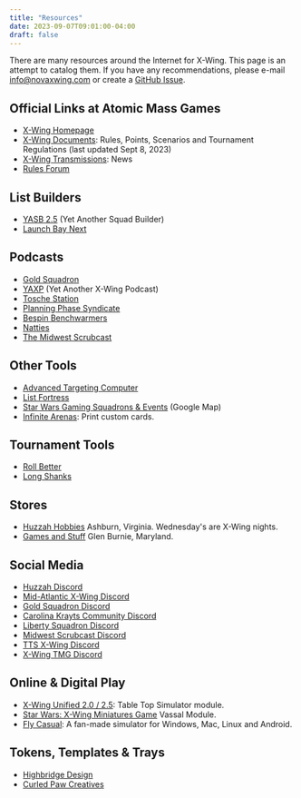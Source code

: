 ```yaml
---
title: "Resources"
date: 2023-09-07T09:01:00-04:00
draft: false
---
```


There are many resources around the Internet for X-Wing. This page is an attempt to catalog them. If you have any recommendations, please e-mail <info@novaxwing.com> or create a [GitHub Issue](https://github.com/opsmason/novaxwing/issues).

## Official Links at Atomic Mass Games
- [X-Wing Homepage](https://www.atomicmassgames.com/xwing)
- [X-Wing Documents](https://www.atomicmassgames.com/xwing-documents): Rules, Points, Scenarios and Tournament Regulations (last updated Sept 8, 2023)
- [X-Wing Transmissions](https://www.atomicmassgames.com/star-wars-transmissions): News
- [Rules Forum](https://forums.atomicmassgames.com/forum/43-star-wars-x-wing-rules-questions/)

## List Builders
- [YASB 2.5](https://yasb.app/) (Yet Another Squad Builder)
- [Launch Bay Next](http://launchbaynext.app)

## Podcasts
- [Gold Squadron](https://www.podomatic.com/podcasts/goldsquadronpodcast)
- [YAXP](https://podcasters.spotify.com/pod/show/yaxp-pod) (Yet Another X-Wing Podcast)
- [Tosche Station](https://lixbwu.podbean.com/)
- [Planning Phase Syndicate](https://planningphasesyndicate.podbean.com)
- [Bespin Benchwarmers](https://bespinbenchwarmers.podbean.com)
- [Natties](https://podcasters.spotify.com/pod/show/natties)
- [The Midwest Scrubcast](https://podcasters.spotify.com/pod/show/midwest-scrubcast)

## Other Tools
- [Advanced Targeting Computer](http://advancedtargeting.computer)
- [List Fortress](https://listfortress.com)
- [Star Wars Gaming Squadrons & Events](https://www.google.com/maps/d/u/0/viewer?mid=1cGLTf-UGi8dtWKZP5NUIQ9TjlRRVW6PZ&hl=en) (Google Map)
- [Infinite Arenas](https://www.infinitearenas.com/): Print custom cards.

## Tournament Tools
- [Roll Better](http://rollbetter.gg)
- [Long Shanks](https://www.xwing.longshanks.org)

## Stores
- [Huzzah Hobbies](https://huzzahhobbies.com) Ashburn, Virginia. Wednesday's are X-Wing nights.
- [Games and Stuff](https://gamesandstuff.com/) Glen Burnie, Maryland.

## Social Media
- [Huzzah Discord](https://discord.com/channels/651943624098971648/679817695876874283)
- [Mid-Atlantic X-Wing Discord](https://discord.com/channels/758109047911350333/758109048754667541)
- [Gold Squadron Discord](https://discord.com/channels/423219610859601923/432997889845886999)
- [Carolina Krayts Community Discord](https://discord.com/channels/369861378518810624/1019788750710128651)
- [Liberty Squadron Discord](https://discord.com/channels/923588897961824276/923594884294778881)
- [Midwest Scrubcast Discord](https://discord.com/channels/660494737861509130/660494739363201036)
- [TTS X-Wing Discord](https://discord.com/channels/334067081517727746/449291988647280640)
- [X-Wing TMG Discord](https://discord.com/channels/166213290374987776/166213290374987776)

## Online & Digital Play
- [X-Wing Unified 2.0 / 2.5](https://steamcommunity.com/sharedfiles/filedetails/?id=2486128992): Table Top Simulator module.
- [Star Wars: X-Wing Miniatures Game](https://vassalengine.org/wiki/Module:Star_Wars:_X-Wing_Miniatures_Game) Vassal Module.
- [Fly Casual](https://github.com/Sandrem/FlyCasual): A fan-made simulator for Windows, Mac, Linux and Android.

## Tokens, Templates & Trays
- [Highbridge Design](https://www.etsy.com/shop/HighbridgeDesign)
- [Curled Paw Creatives](https://www.etsy.com/shop/CurledPawCreatives)
